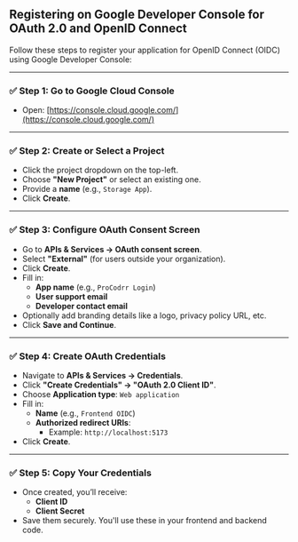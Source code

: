 ## Registering on Google Developer Console for OAuth 2.0 and OpenID Connect

Follow these steps to register your application for OpenID Connect (OIDC) using Google Developer Console:

---

### ✅ Step 1: Go to Google Cloud Console

- Open: [https://console.cloud.google.com/](https://console.cloud.google.com/)

---

### ✅ Step 2: Create or Select a Project

- Click the project dropdown on the top-left.
- Choose **"New Project"** or select an existing one.
- Provide a **name** (e.g., `Storage App`).
- Click **Create**.

---

### ✅ Step 3: Configure OAuth Consent Screen

- Go to **APIs & Services → OAuth consent screen**.
- Select **"External"** (for users outside your organization).
- Click **Create**.
- Fill in:
  - **App name** (e.g., `ProCodrr Login`)
  - **User support email**
  - **Developer contact email**
- Optionally add branding details like a logo, privacy policy URL, etc.
- Click **Save and Continue**.

---

### ✅ Step 4: Create OAuth Credentials

- Navigate to **APIs & Services → Credentials**.
- Click **"Create Credentials" → "OAuth 2.0 Client ID"**.
- Choose **Application type**: `Web application`
- Fill in:
  - **Name** (e.g., `Frontend OIDC`)
  - **Authorized redirect URIs**:
    - Example: `http://localhost:5173`
- Click **Create**.

---

### ✅ Step 5: Copy Your Credentials

- Once created, you’ll receive:
  - **Client ID**
  - **Client Secret**
- Save them securely. You'll use these in your frontend and backend code.
